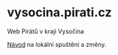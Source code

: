 # vysocina.pirati.cz

Web Pirátů v kraji Vysočina

[Návod](https://github.com/pirati-web/jekyll-theme-pirati/blob/master/USAGE.md)
na lokální spuštění a změny.
